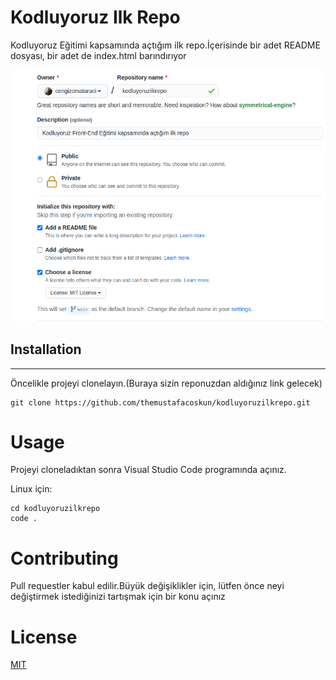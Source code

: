 # Kodluyoruz Ilk Repo

Kodluyoruz Eğitimi kapsamında açtığım ilk repo.İçerisinde bir adet README dosyası, bir adet de index.html barındırıyor

![Kodluyoruz image](https://raw.githubusercontent.com/Kodluyoruz/taskforce/main/git/odev1/figures/github.png)

## Installation
---
Öncelikle projeyi clonelayın.(Buraya sizin reponuzdan aldığınız link gelecek)

```
git clone https://github.com/themustafacoskun/kodluyoruzilkrepo.git
```

# Usage

Projeyi cloneladıktan sonra Visual Studio Code programında açınız.

Linux için:
```
cd kodluyoruzilkrepo
code .
```

# Contributing

Pull requestler kabul edilir.Büyük değişiklikler için, lütfen önce neyi değiştirmek istediğinizi tartışmak için bir konu açınız


# License

[MIT](https://choosealicense.com/licenses/mit/)